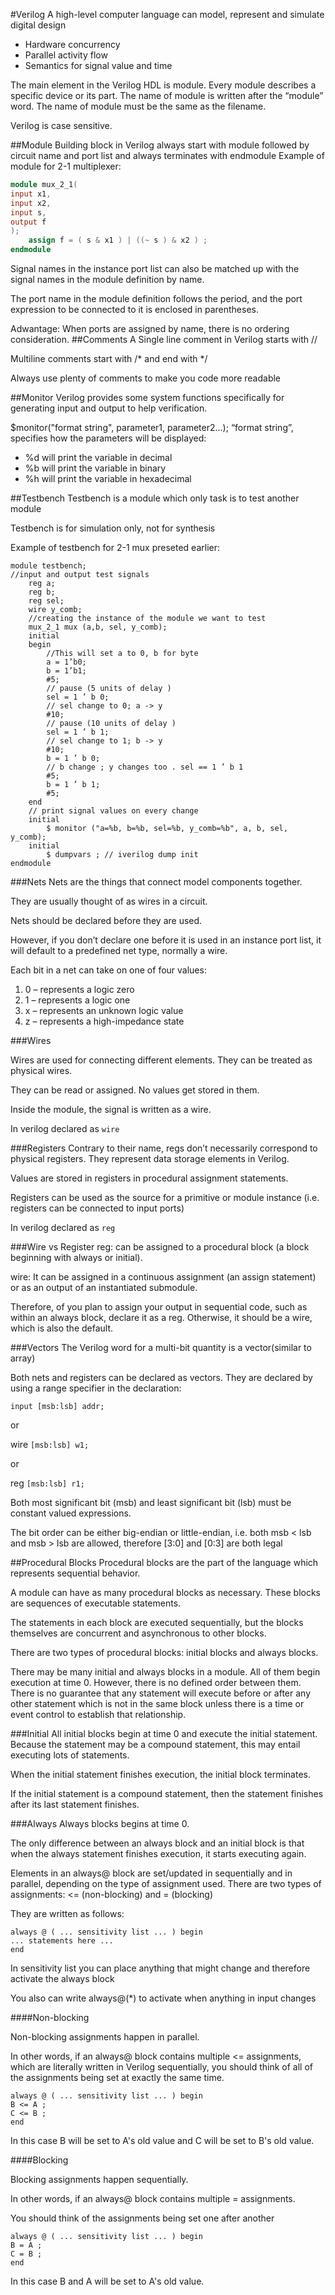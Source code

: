 #Verilog
A high-level computer language can model, represent and simulate digital design
 * Hardware concurrency
 * Parallel activity flow
 * Semantics for signal value and time
 
The main element in the Verilog HDL is module.
Every module describes a specific device or its part.
The name of module is written after the “module” word.
The name of module must be the same as the filename.

Verilog is case sensitive.

##Module
Building block in Verilog always start with module followed by circuit name and port list and always terminates with
endmodule
Example of module for 2-1 multiplexer:
```verilog
module mux_2_1(
input x1,
input x2,
input s,
output f
);
    assign f = ( s & x1 ) | ((~ s ) & x2 ) ;
endmodule
```

Signal names in the instance port list can also be matched up with
the signal names in the module definition by name.

The port name in the module definition follows the period, and the
port expression to be connected to it is enclosed in parentheses.

Adwantage: When ports are assigned by name, there is no
ordering consideration.
##Comments
A Single line comment in Verilog starts with //

Multiline comments start with /* and end with */

Always use plenty of comments to make you code more readable

##Monitor
Verilog provides some system functions specifically for generating
input and output to help verification.

$monitor("format string", parameter1, parameter2...);
“format string”, specifies how the parameters will be displayed:
 * %d will print the variable in decimal
 * %b will print the variable in binary
 * %h will print the variable in hexadecimal
 
##Testbench
Testbench is a module which only task is
to test another module

Testbench is for simulation only, not for synthesis

Example of testbench for 2-1 mux preseted earlier:
```
module testbench;
//input and output test signals
    reg a;
    reg b;
    reg sel;
    wire y_comb;
    //creating the instance of the module we want to test
    mux_2_1 mux (a,b, sel, y_comb);
    initial
    begin
        //This will set a to 0, b for byte
        a = 1’b0;
        b = 1’b1;
        #5;
        // pause (5 units of delay )
        sel = 1 ’ b 0;
        // sel change to 0; a -> y
        #10;
        // pause (10 units of delay )
        sel = 1 ’ b 1;
        // sel change to 1; b -> y
        #10;
        b = 1 ’ b 0;
        // b change ; y changes too . sel == 1 ’ b 1
        #5;
        b = 1 ’ b 1;
        #5;
    end
    // print signal values on every change
    initial
        $ monitor ("a=%b, b=%b, sel=%b, y_comb=%b", a, b, sel, y_comb);
    initial
        $ dumpvars ; // iverilog dump init
endmodule
```
###Nets
Nets are the things that connect model components together.

They are usually thought of as wires in a circuit.

Nets should be declared before they are used.

However, if you don’t declare one before it is used in an instance
port list, it will default to a predefined net type, normally a wire.

Each bit in a net can take on one of four values:
1. 0 – represents a logic zero
2. 1 – represents a logic one
3. x – represents an unknown logic value
4. z – represents a high-impedance state

###Wires

Wires are used for connecting different elements. They can be
treated as physical wires.

They can be read or assigned. No values get stored in them.

Inside the module, the signal is written as a wire.

In verilog declared as ``wire``

###Registers
Contrary to their name, regs don’t necessarily correspond to
physical registers. They represent data storage elements in Verilog.

Values are stored in registers in procedural assignment statements.

Registers can be used as the source for a primitive or module
instance (i.e. registers can be connected to input ports)

In verilog declared as ``reg``


###Wire vs Register
reg: can be assigned to a procedural block (a block beginning
with always or initial).

wire: It can be assigned in a continuous assignment (an assign
statement) or as an output of an instantiated submodule.

Therefore, of you plan to assign your output in sequential code, such as
within an always block, declare it as a reg. Otherwise, it should be a wire, which is also the default.

###Vectors
The Verilog word for a multi-bit quantity is a vector(similar to array)

Both nets and registers can be declared as vectors. They are
declared by using a range specifier in the declaration:

``input [msb:lsb] addr;``

or

wire ``[msb:lsb] w1;``

or

reg ``[msb:lsb] r1;``

Both most significant bit (msb) and least significant bit (lsb) must
be constant valued expressions.

The bit order can be either big-endian or little-endian, i.e.
both msb < lsb and msb > lsb are allowed, therefore [3:0] and [0:3] are both legal

##Procedural Blocks
Procedural blocks are the part of the language which represents
sequential behavior.

A module can have as many procedural blocks as necessary. These
blocks are sequences of executable statements.

The statements in each block are executed sequentially, but the
blocks themselves are concurrent and asynchronous to other
blocks.

There are two types of procedural blocks:
initial blocks and always blocks.

There may be many initial and always blocks in a module.
All of them begin execution at time 0.
However, there is no defined order between them.
There is no guarantee that any statement will execute before or
after any other statement which is not in the same block unless
there is a time or event control to establish that relationship.

###Initial
All initial blocks begin at time 0 and execute the initial statement.
Because the statement may be a compound statement, this may
entail executing lots of statements.

When the initial statement finishes execution, the initial block
terminates.

If the initial statement is a compound statement, then the
statement finishes after its last statement finishes.

###Always
Always blocks begins at time 0.

The only difference between an always block and an initial block is
that when the always statement finishes execution, it starts
executing again.

Elements in an always@ block are set/updated in sequentially and
in parallel, depending on the type of assignment used. There are
two types of assignments: <= (non-blocking) and = (blocking)

They are written as follows:
```
always @ ( ... sensitivity list ... ) begin
... statements here ...
end
```
In sensitivity list you can place anything that might change and therefore activate the always block

You also can write always@(*) to activate when anything in input changes

####Non-blocking

Non-blocking assignments happen in parallel.

In other words, if an always@ block contains
multiple <= assignments, which are literally written in Verilog
sequentially, you should think of all of the assignments being set at
exactly the same time.

```
always @ ( ... sensitivity list ... ) begin
B <= A ;
C <= B ;
end
```
In this case B will be set to A's old value and C will be set to B's old value.

####Blocking

Blocking assignments happen sequentially.

In other words, if an always@ block contains multiple =
assignments.

You should think of the assignments being set one after another
```
always @ ( ... sensitivity list ... ) begin
B = A ;
C = B ;
end
```
In this case B and A will be set to A's old value.
